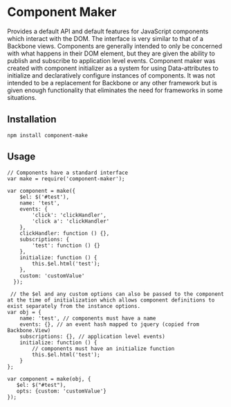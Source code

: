 # Component Maker

Provides a default API and default features for JavaScript components which interact with the DOM. The interface is very similar to that of a Backbone views. Components are generally intended to only be concerned with what happens in their DOM element, but they are given the ability to publish and subscribe to application level events. Component maker was created with component initializer as a system for using Data-attributes to initialize and declaratively configure instances of components. It was not intended to be a replacement for Backbone or any other framework but is given enough functionality that eliminates the need for frameworks in some situations.


## Installation

    npm install component-make

## Usage
	// Components have a standard interface
    var make = require('component-maker');

    var component = make({
   		$el: $('#test'),
        name: 'test',
        events: {
            'click': 'clickHandler',
            'click a': 'clickHandler'
        },
        clickHandler: function () {},
        subscriptions: {
            'test': function () {}
        },
        initialize: function () {
            this.$el.html('test');
        },
        custom: 'customValue'
      });

	 // the $el and any custom options can also be passed to the component at the time of initialization which allows component definitions to exist separately from the instance options.
	var obj = {
        name: 'test', // components must have a name
        events: {}, // an event hash mapped to jquery (copied from Backbone.View)
        subscriptions: {}, // application level events)
        initialize: function () {
            // components must have an initialize function
            this.$el.html('test');
        }
    };

    var component = make(obj, {
       $el: $("#test"),
       opts: {custom: 'customValue'}
    });
